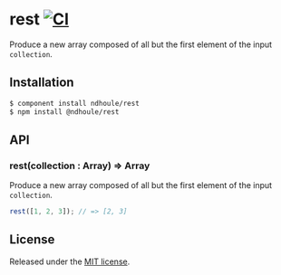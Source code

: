# rest [![CI][ci-badge]][ci-link]

Produce a new array composed of all but the first element of the input `collection`.

## Installation

```sh
$ component install ndhoule/rest
$ npm install @ndhoule/rest
```

## API

### rest(collection : Array) => Array

Produce a new array composed of all but the first element of the input `collection`.

```javascript
rest([1, 2, 3]); // => [2, 3]
```

## License

Released under the [MIT license](LICENSE.md).

[ci-link]: https://travis-ci.org/ndhoule/rest
[ci-badge]: https://travis-ci.org/ndhoule/rest.svg?branch=master
